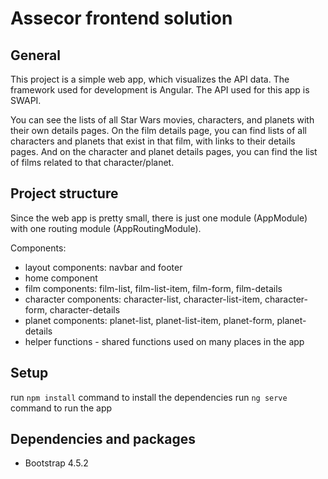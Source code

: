 # Assecor frontend solution

## General

This project is a simple web app, which visualizes the API data. The framework used for development is Angular. The API used for this app is SWAPI. 

You can see the lists of all Star Wars movies, characters, and planets with their own details pages. On the film details page, you can find lists of all characters and planets that exist in that film, with links to their details pages. And on the character and planet details pages, you can find the list of films related to that character/planet.

## Project structure

Since the web app is pretty small, there is just one module (AppModule) with one routing module (AppRoutingModule).

Components:
* layout components: navbar and footer
* home component
* film components: film-list, film-list-item, film-form, film-details
* character components: character-list, character-list-item, character-form, character-details
* planet components: planet-list, planet-list-item, planet-form, planet-details
* helper functions - shared functions used on many places in the app  

## Setup

run `npm install` command to install the dependencies
run `ng serve` command to run the app

## Dependencies and packages

* Bootstrap 4.5.2

